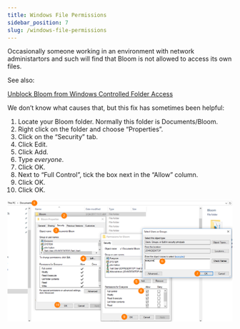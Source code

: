```yaml
---
title: Windows File Permissions
sidebar_position: 7
slug: /windows-file-permissions
---
```




Occasionally someone working in an environment with network administartors and such will find that Bloom is not allowed to access its own files. 


See also:


[Unblock Bloom from Windows Controlled Folder Access](/windows-controlled-folder-access)


We don’t know what causes that, but this fix has sometimes been helpful:

1. Locate your Bloom folder. Normally this folder is Documents/Bloom.
2. Right click on the folder and choose “Properties”.
3. Click on the “Security” tab.
4. Click Edit.
5. Click Add.
6. Type _everyone_.
7. Click OK.
8. Next to “Full Control”, tick the box next in the “Allow” column.
9. Click OK.
10. Click OK.

![](./windows-file-permissions.cdc9a396-32d9-4827-8e72-ce583bd74a17.png)

